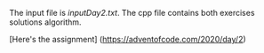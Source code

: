 The input file is *inputDay2.txt*. 
The cpp file contains both exercises solutions algorithm.

[Here's the assignment] (https://adventofcode.com/2020/day/2)
